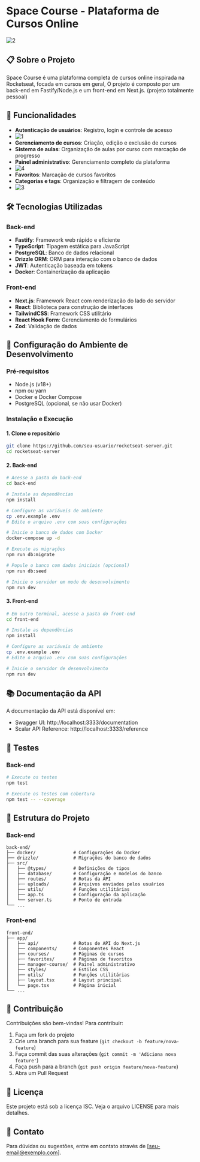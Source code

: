 # Space Course - Plataforma de Cursos Online

![2](./front-end/public/2.png)

## 📋 Sobre o Projeto

Space Course é uma plataforma completa de cursos online inspirada na Rocketseat, focada em cursos em geral, O projeto é composto por um back-end em Fastify/Node.js e um front-end em Next.js. (projeto totalmente pessoal)

## 🚀 Funcionalidades

- **Autenticação de usuários**: Registro, login e controle de acesso
- ![1](./front-end/public/1.png)
- **Gerenciamento de cursos**: Criação, edição e exclusão de cursos
- **Sistema de aulas**: Organização de aulas por curso com marcação de progresso
- **Painel administrativo**: Gerenciamento completo da plataforma
- ![4](./front-end/public/4.png)
- **Favoritos**: Marcação de cursos favoritos
- **Categorias e tags**: Organização e filtragem de conteúdo
- ![3](./front-end/public/3.png)

## 🛠️ Tecnologias Utilizadas

### Back-end
- **Fastify**: Framework web rápido e eficiente
- **TypeScript**: Tipagem estática para JavaScript
- **PostgreSQL**: Banco de dados relacional
- **Drizzle ORM**: ORM para interação com o banco de dados
- **JWT**: Autenticação baseada em tokens
- **Docker**: Containerização da aplicação

### Front-end
- **Next.js**: Framework React com renderização do lado do servidor
- **React**: Biblioteca para construção de interfaces
- **TailwindCSS**: Framework CSS utilitário
- **React Hook Form**: Gerenciamento de formulários
- **Zod**: Validação de dados

## 🔧 Configuração do Ambiente de Desenvolvimento

### Pré-requisitos
- Node.js (v18+)
- npm ou yarn
- Docker e Docker Compose
- PostgreSQL (opcional, se não usar Docker)

### Instalação e Execução

#### 1. Clone o repositório
```bash
git clone https://github.com/seu-usuario/rocketseat-server.git
cd rocketseat-server
```

#### 2. Back-end
```bash
# Acesse a pasta do back-end
cd back-end

# Instale as dependências
npm install

# Configure as variáveis de ambiente
cp .env.example .env
# Edite o arquivo .env com suas configurações

# Inicie o banco de dados com Docker
docker-compose up -d

# Execute as migrações
npm run db:migrate

# Popule o banco com dados iniciais (opcional)
npm run db:seed

# Inicie o servidor em modo de desenvolvimento
npm run dev
```

#### 3. Front-end
```bash
# Em outro terminal, acesse a pasta do front-end
cd front-end

# Instale as dependências
npm install

# Configure as variáveis de ambiente
cp .env.example .env
# Edite o arquivo .env com suas configurações

# Inicie o servidor de desenvolvimento
npm run dev
```

## 📚 Documentação da API

A documentação da API está disponível em:
- Swagger UI: http://localhost:3333/documentation
- Scalar API Reference: http://localhost:3333/reference

## 🧪 Testes

### Back-end
```bash
# Execute os testes
npm test

# Execute os testes com cobertura
npm test -- --coverage
```

## 📁 Estrutura do Projeto

### Back-end
```
back-end/
├── docker/              # Configurações do Docker
├── drizzle/             # Migrações do banco de dados
├── src/
│   ├── @types/          # Definições de tipos
│   ├── database/        # Configuração e modelos do banco
│   ├── routes/          # Rotas da API
│   ├── uploads/         # Arquivos enviados pelos usuários
│   ├── utils/           # Funções utilitárias
│   ├── app.ts           # Configuração da aplicação
│   └── server.ts        # Ponto de entrada
└── ...
```

### Front-end
```
front-end/
├── app/
│   ├── api/             # Rotas de API do Next.js
│   ├── components/      # Componentes React
│   ├── courses/         # Páginas de cursos
│   ├── favorites/       # Páginas de favoritos
│   ├── manager-course/  # Painel administrativo
│   ├── styles/          # Estilos CSS
│   ├── utils/           # Funções utilitárias
│   ├── layout.tsx       # Layout principal
│   └── page.tsx         # Página inicial
└── ...
```

## 🤝 Contribuição

Contribuições são bem-vindas! Para contribuir:

1. Faça um fork do projeto
2. Crie uma branch para sua feature (`git checkout -b feature/nova-feature`)
3. Faça commit das suas alterações (`git commit -m 'Adiciona nova feature'`)
4. Faça push para a branch (`git push origin feature/nova-feature`)
5. Abra um Pull Request

## 📄 Licença

Este projeto está sob a licença ISC. Veja o arquivo LICENSE para mais detalhes.

## 📧 Contato

Para dúvidas ou sugestões, entre em contato através de [seu-email@exemplo.com].